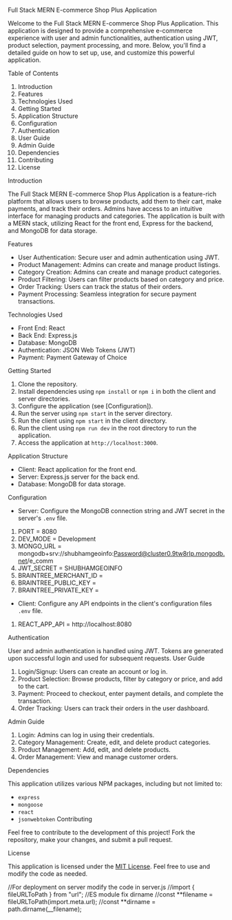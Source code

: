 Full Stack MERN E-commerce Shop Plus Application

Welcome to the Full Stack MERN E-commerce Shop Plus Application. This application is designed to provide a comprehensive e-commerce experience with user and admin functionalities, authentication using JWT, product selection, payment processing, and more. Below, you'll find a detailed guide on how to set up, use, and customize this powerful application.

Table of Contents

1. Introduction
2. Features
3. Technologies Used
4. Getting Started
5. Application Structure
6. Configuration
7. Authentication
8. User Guide
9. Admin Guide
10. Dependencies
11. Contributing
12. License

Introduction

The Full Stack MERN E-commerce Shop Plus Application is a feature-rich platform that allows users to browse products, add them to their cart, make payments, and track their orders. Admins have access to an intuitive interface for managing products and categories. The application is built with a MERN stack, utilizing React for the front end, Express for the backend, and MongoDB for data storage.

Features

- User Authentication: Secure user and admin authentication using JWT.
- Product Management: Admins can create and manage product listings.
- Category Creation: Admins can create and manage product categories.
- Product Filtering: Users can filter products based on category and price.
- Order Tracking: Users can track the status of their orders.
- Payment Processing: Seamless integration for secure payment transactions.

Technologies Used

- Front End: React
- Back End: Express.js
- Database: MongoDB
- Authentication: JSON Web Tokens (JWT)
- Payment: Payment Gateway of Choice

Getting Started

1. Clone the repository.
2. Install dependencies using `npm install` or `npm i` in both the client and server directories.
3. Configure the application (see [Configuration]).
4. Run the server using `npm start` in the server directory.
5. Run the client using `npm start` in the client directory.
6. Run the client using `npm run dev` in the root directory to run the application.
7. Access the application at `http://localhost:3000`.

Application Structure

- Client: React application for the front end.
- Server: Express.js server for the back end.
- Database: MongoDB for data storage.

Configuration

- Server: Configure the MongoDB connection string and JWT secret in the server's `.env` file.

1. PORT = 8080
2. DEV_MODE = Development
3. MONGO_URL = mongodb+srv://shubhamgeoinfo:Password@cluster0.9tw8rlp.mongodb.net/e_comm
4. JWT_SECRET = SHUBHAMGEOINFO
5. BRAINTREE_MERCHANT_ID =
6. BRAINTREE_PUBLIC_KEY =
7. BRAINTREE_PRIVATE_KEY =

- Client: Configure any API endpoints in the client's configuration files `.env` file.

1. REACT_APP_API = http://localhost:8080

Authentication

User and admin authentication is handled using JWT. Tokens are generated upon successful login and used for subsequent requests.
User Guide

1. Login/Signup: Users can create an account or log in.
2. Product Selection: Browse products, filter by category or price, and add to the cart.
3. Payment: Proceed to checkout, enter payment details, and complete the transaction.
4. Order Tracking: Users can track their orders in the user dashboard.

Admin Guide

1. Login: Admins can log in using their credentials.
2. Category Management: Create, edit, and delete product categories.
3. Product Management: Add, edit, and delete products.
4. Order Management: View and manage customer orders.

Dependencies

This application utilizes various NPM packages, including but not limited to:

- `express`
- `mongoose`
- `react`
- `jsonwebtoken`
  Contributing

Feel free to contribute to the development of this project! Fork the repository, make your changes, and submit a pull request.

License

This application is licensed under the [MIT License](LICENSE). Feel free to use and modify the code as needed.

//For deployment on server modify the code in server.js
//import { fileURLToPath } from "url";
//ES module fix dirname
//const **filename = fileURLToPath(import.meta.url);
//const **dirname = path.dirname(\_\_filename);

